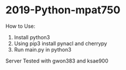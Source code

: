 # 2019-Python-mpat750

How to Use:

1. Install python3
2. Using pip3 install pynacl and cherrypy
3. Run main.py in python3

Server Tested with gwon383 and ksae900
